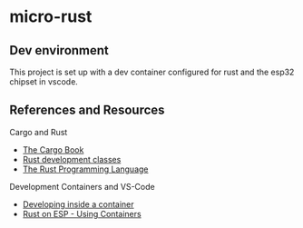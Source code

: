 # micro-rust



## Dev environment

This project is set up with a dev container configured for rust and the esp32 chipset in vscode.

## References and Resources

Cargo and Rust

- [The Cargo Book](https://doc.rust-lang.org/cargo/index.html)
- [Rust development classes](https://rust-classes.com/preface)
- [The Rust Programming Language](https://doc.rust-lang.org/book/title-page.html)

Development Containers and VS-Code

- [Developing inside a container](https://code.visualstudio.com/docs/devcontainers/containers)
- [Rust on ESP - Using Containers](https://docs.esp-rs.org/book/installation/using-containers.html)
